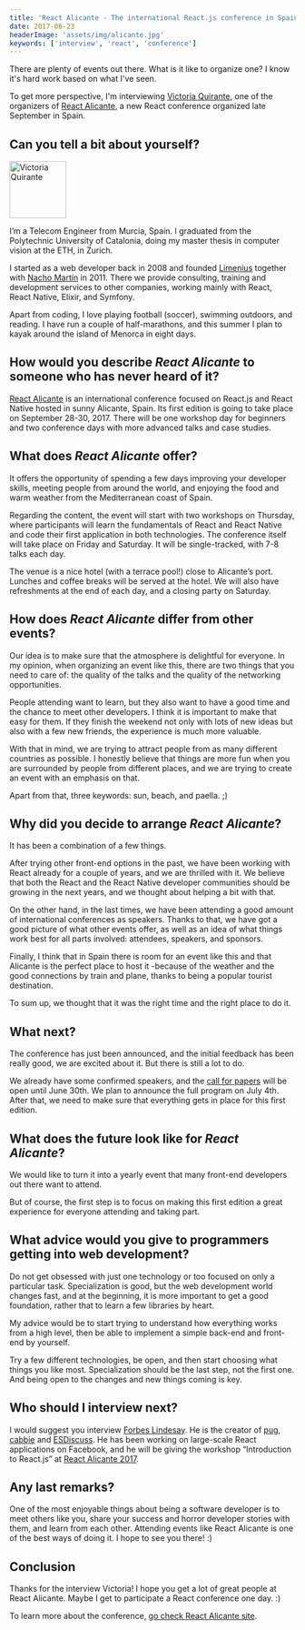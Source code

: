 ```yaml
---
title: 'React Alicante - The international React.js conference in Spain - Interview with Victoria Quirante'
date: 2017-06-23
headerImage: 'assets/img/alicante.jpg'
keywords: ['interview', 'react', 'conference']
---
```


There are plenty of events out there. What is it like to organize one? I know it's hard work based on what I've seen.

To get more perspective, I'm interviewing [Victoria Quirante](https://twitter.com/vicqr), one of the organizers of [React Alicante](http://reactalicante.es/), a new React conference organized late September in Spain.

## Can you tell a bit about yourself?

<p>
<span class="author">
  <img src="https://www.gravatar.com/avatar/318e6153fb28db314d4ee01964e55f59?s=200" alt="Victoria Quirante" class="author" width="100" height="100" />
</span>

I’m a Telecom Engineer from Murcia, Spain. I graduated from the Polytechnic University of Catalonia, doing my master thesis in computer vision at the ETH, in Zurich.
</p>

I started as a web developer back in 2008 and founded [Limenius](http://limenius.com/) together with [Nacho Martín](http://twitter.com/nacmartin) in 2011. There we provide consulting, training and development services to other companies, working mainly with React, React Native, Elixir, and Symfony.

Apart from coding, I love playing football (soccer), swimming outdoors, and reading. I have run a couple of half-marathons, and this summer I plan to kayak around the island of Menorca in eight days.

## How would you describe *React Alicante* to someone who has never heard of it?

[React Alicante](http://reactalicante.es/) is an international conference focused on React.js and React Native hosted in sunny Alicante, Spain. Its first edition is going to take place on September 28-30, 2017. There will be one workshop day for beginners and two conference days with more advanced talks and case studies.

## What does *React Alicante* offer?

It offers the opportunity of spending a few days improving your developer skills, meeting people from around the world, and enjoying the food and warm weather from the Mediterranean coast of Spain.

Regarding the content, the event will start with two workshops on Thursday, where participants will learn the fundamentals of React and React Native and code their first application in both technologies. The conference itself will take place on Friday and Saturday. It will be single-tracked, with 7-8 talks each day.

The venue is a nice hotel (with a terrace pool!) close to Alicante’s port. Lunches and coffee breaks will be served at the hotel. We will also have refreshments at the end of each day, and a closing party on Saturday.

## How does *React Alicante* differ from other events?

Our idea is to make sure that the atmosphere is delightful for everyone. In my opinion, when organizing an event like this, there are two things that you need to care of: the quality of the talks and the quality of the networking opportunities.

People attending want to learn, but they also want to have a good time and the chance to meet other developers. I think it is important to make that easy for them. If they finish the weekend not only with lots of new ideas but also with a few new friends, the experience is much more valuable.

With that in mind, we are trying to attract people from as many different countries as possible. I honestly believe that things are more fun when you are surrounded by people from different places, and we are trying to create an event with an emphasis on that.

Apart from that, three keywords: sun, beach, and paella. ;)

## Why did you decide to arrange *React Alicante*?

It has been a combination of a few things.

After trying other front-end options in the past, we have been working with React already for a couple of years, and we are thrilled with it. We believe that both the React and the React Native developer communities should be growing in the next years, and we thought about helping a bit with that.

On the other hand, in the last times, we have been attending a good amount of international conferences as speakers. Thanks to that, we have got a good picture of what other events offer, as well as an idea of what things work best for all parts involved: attendees, speakers, and sponsors.

Finally, I think that in Spain there is room for an event like this and that Alicante is the perfect place to host it -because of the weather and the good connections by train and plane, thanks to being a popular tourist destination.

To sum up, we thought that it was the right time and the right place to do it.

## What next?

The conference has just been announced, and the initial feedback has been really good, we are excited about it. But there is still a lot to do.

We already have some confirmed speakers, and the [call for papers](https://docs.google.com/forms/d/1iH4oHEsgoCcM-HNphjyCvPowp_vQ9hRxepkzt7j2bBk) will be open until June 30th. We plan to announce the full program on July 4th. After that, we need to make sure that everything gets in place for this first edition.

## What does the future look like for *React Alicante*?

We would like to turn it into a yearly event that many front-end developers out there want to attend.

But of course, the first step is to focus on making this first edition a great experience for everyone attending and taking part.

## What advice would you give to programmers getting into web development?

Do not get obsessed with just one technology or too focused on only a particular task. Specialization is good, but the web development world changes fast, and at the beginning, it is more important to get a good foundation, rather that to learn a few libraries by heart.

My advice would be to start trying to understand how everything works from a high level, then be able to implement a simple back-end and front-end by yourself.

Try a few different technologies, be open, and then start choosing what things you like most. Specialization should be the last step, not the first one. And being open to the changes and new things coming is key.

## Who should I interview next?

I would suggest you interview [Forbes Lindesay](http://twitter.com/forbeslindesay). He is the creator of [pug](http://pugjs.org/api/getting-started.html), [cabbie](http://cabbiejs.org/) and [ESDiscuss](http://esdiscuss.org/). He has been working on large-scale React applications on Facebook, and he will be giving the workshop “Introduction to React.js” at [React Alicante 2017](http://reactalicante.es).

## Any last remarks?

One of the most enjoyable things about being a software developer is to meet others like you, share your success and horror developer stories with them, and learn from each other. Attending events like React Alicante is one of the best ways of doing it. I hope to see you there! :)

## Conclusion

Thanks for the interview Victoria! I hope you get a lot of great people at React Alicante. Maybe I get to participate a React conference one day. :)

To learn more about the conference, [go check React Alicante site](http://reactalicante.es/).

